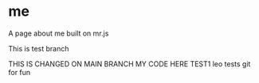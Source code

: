 # me
A page about me built on mr.js

This is test branch

THIS IS CHANGED ON MAIN BRANCH
MY CODE HERE
TEST1
leo tests git for fun 